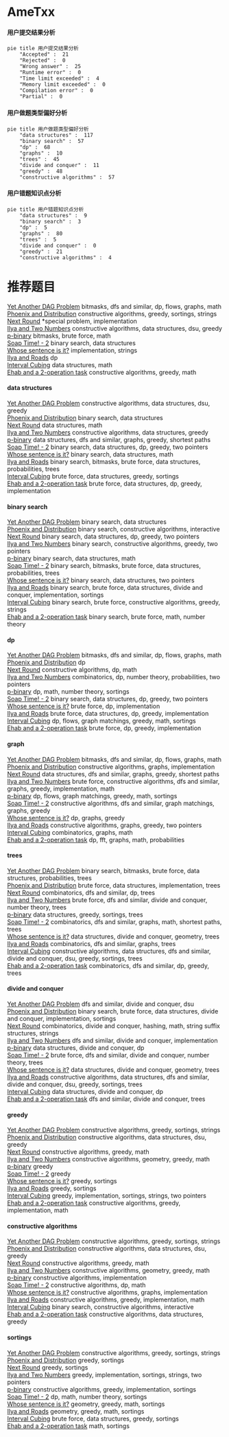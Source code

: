 # AmeTxx
<!-- tabs:start -->
#### **用户提交结果分析**

```mermaid
pie title 用户提交结果分析
    "Accepted" :  21
    "Rejected" :  0
    "Wrong answer" :  25
    "Runtime error" :  0
    "Time limit exceeded" :  4
    "Memory limit exceeded" :  0
    "Compilation error" :  0
    "Partial" :  0
```
#### **用户做题类型偏好分析**

```mermaid
pie title 用户做题类型偏好分析
    "data structures" :  117
    "binary search" :  57
    "dp" :  68
    "graphs" :  10
    "trees" :  45
    "divide and conquer" :  11
    "greedy" :  48
    "constructive algorithms" :  57
```
#### **用户错题知识点分析**

```mermaid
pie title 用户错题知识点分析
    "data structures" :  9
    "binary search" :  3
    "dp" :  5
    "graphs" :  80
    "trees" :  5
    "divide and conquer" :  0
    "greedy" :  21
    "constructive algorithms" :  4
```
<!-- tabs:end -->
# 推荐题目
[Yet Another DAG Problem](http://codeforces.com/problemset/problem/1430/G)		bitmasks,
                        dfs and similar,
                        dp,
                        flows,
                        graphs,
                        math		  
[Phoenix and Distribution](http://codeforces.com/problemset/problem/1348/C)		constructive algorithms,
                        greedy,
                        sortings,
                        strings		  
[Next Round](http://codeforces.com/problemset/problem/158/A)		*special problem,
                        implementation		  
[Ilya and Two Numbers](http://codeforces.com/problemset/problem/313/E)		constructive algorithms,
                        data structures,
                        dsu,
                        greedy		  
[p-binary](https://codeforces.com/contest/1246/problem/A)		bitmasks,
                        brute force,
                        math		  
[Soap Time! - 2](http://codeforces.com/problemset/problem/185/E)		binary search,
                        data structures		  
[Whose sentence is it?](http://codeforces.com/problemset/problem/312/A)		implementation,
                        strings		  
[Ilya and Roads](http://codeforces.com/problemset/problem/313/D)		dp		  
[Interval Cubing](http://codeforces.com/problemset/problem/311/D)		data structures,
                        math		  
[Ehab and a 2-operation task](http://codeforces.com/problemset/problem/1088/C)		constructive algorithms,
                        greedy,
                        math		  
<!-- tabs:start -->
#### **data structures**
[Yet Another DAG Problem](http://codeforces.com/problemset/problem/313/E)		constructive algorithms,
                        data structures,
                        dsu,
                        greedy		  
[Phoenix and Distribution](http://codeforces.com/problemset/problem/185/E)		binary search,
                        data structures		  
[Next Round](http://codeforces.com/problemset/problem/311/D)		data structures,
                        math		  
[Ilya and Two Numbers](http://codeforces.com/problemset/problem/1506/D)		constructive algorithms,
                        data structures,
                        greedy		  
[p-binary](http://codeforces.com/problemset/problem/1106/D)		data structures,
                        dfs and similar,
                        graphs,
                        greedy,
                        shortest paths		  
[Soap Time! - 2](http://codeforces.com/problemset/problem/1492/C)		binary search,
                        data structures,
                        dp,
                        greedy,
                        two pointers		  
[Whose sentence is it?](http://codeforces.com/problemset/problem/1490/G)		binary search,
                        data structures,
                        math		  
[Ilya and Roads](http://codeforces.com/problemset/problem/1479/D)		binary search,
                        bitmasks,
                        brute force,
                        data structures,
                        probabilities,
                        trees		  
[Interval Cubing](http://codeforces.com/problemset/problem/1497/A)		brute force,
                        data structures,
                        greedy,
                        sortings		  
[Ehab and a 2-operation task](http://codeforces.com/problemset/problem/1491/C)		brute force,
                        data structures,
                        dp,
                        greedy,
                        implementation		  
#### **binary search**
[Yet Another DAG Problem](http://codeforces.com/problemset/problem/185/E)		binary search,
                        data structures		  
[Phoenix and Distribution](http://codeforces.com/problemset/problem/1491/F)		binary search,
                        constructive algorithms,
                        interactive		  
[Next Round](http://codeforces.com/problemset/problem/1492/C)		binary search,
                        data structures,
                        dp,
                        greedy,
                        two pointers		  
[Ilya and Two Numbers](http://codeforces.com/problemset/problem/1463/D)		binary search,
                        constructive algorithms,
                        greedy,
                        two pointers		  
[p-binary](http://codeforces.com/problemset/problem/1490/G)		binary search,
                        data structures,
                        math		  
[Soap Time! - 2](http://codeforces.com/problemset/problem/1479/D)		binary search,
                        bitmasks,
                        brute force,
                        data structures,
                        probabilities,
                        trees		  
[Whose sentence is it?](http://codeforces.com/problemset/problem/1436/E)		binary search,
                        data structures,
                        two pointers		  
[Ilya and Roads](http://codeforces.com/problemset/problem/1461/D)		binary search,
                        brute force,
                        data structures,
                        divide and conquer,
                        implementation,
                        sortings		  
[Interval Cubing](http://codeforces.com/problemset/problem/1493/C)		binary search,
                        brute force,
                        constructive algorithms,
                        greedy,
                        strings		  
[Ehab and a 2-operation task](http://codeforces.com/problemset/problem/1487/D)		binary search,
                        brute force,
                        math,
                        number theory		  
#### **dp**
[Yet Another DAG Problem](http://codeforces.com/problemset/problem/1430/G)		bitmasks,
                        dfs and similar,
                        dp,
                        flows,
                        graphs,
                        math		  
[Phoenix and Distribution](http://codeforces.com/problemset/problem/313/D)		dp		  
[Next Round](http://codeforces.com/problemset/problem/261/C)		constructive algorithms,
                        dp,
                        math		  
[Ilya and Two Numbers](http://codeforces.com/problemset/problem/1194/F)		combinatorics,
                        dp,
                        number theory,
                        probabilities,
                        two pointers		  
[p-binary](http://codeforces.com/problemset/problem/1475/G)		dp,
                        math,
                        number theory,
                        sortings		  
[Soap Time! - 2](http://codeforces.com/problemset/problem/1492/C)		binary search,
                        data structures,
                        dp,
                        greedy,
                        two pointers		  
[Whose sentence is it?](https://codeforces.com/contest/1457/problem/C)		brute force,
                        dp,
                        implementation		  
[Ilya and Roads](http://codeforces.com/problemset/problem/1491/C)		brute force,
                        data structures,
                        dp,
                        greedy,
                        implementation		  
[Interval Cubing](http://codeforces.com/problemset/problem/1437/C)		dp,
                        flows,
                        graph matchings,
                        greedy,
                        math,
                        sortings		  
[Ehab and a 2-operation task](http://codeforces.com/problemset/problem/1499/B)		brute force,
                        dp,
                        greedy,
                        implementation		  
#### **graph**
[Yet Another DAG Problem](http://codeforces.com/problemset/problem/1430/G)		bitmasks,
                        dfs and similar,
                        dp,
                        flows,
                        graphs,
                        math		  
[Phoenix and Distribution](http://codeforces.com/problemset/problem/1301/D)		constructive algorithms,
                        graphs,
                        implementation		  
[Next Round](http://codeforces.com/problemset/problem/1106/D)		data structures,
                        dfs and similar,
                        graphs,
                        greedy,
                        shortest paths		  
[Ilya and Two Numbers](http://codeforces.com/problemset/problem/1487/C)		brute force,
                        constructive algorithms,
                        dfs and similar,
                        graphs,
                        greedy,
                        implementation,
                        math		  
[p-binary](http://codeforces.com/problemset/problem/1437/C)		dp,
                        flows,
                        graph matchings,
                        greedy,
                        math,
                        sortings		  
[Soap Time! - 2](http://codeforces.com/problemset/problem/1470/D)		constructive algorithms,
                        dfs and similar,
                        graph matchings,
                        graphs,
                        greedy		  
[Whose sentence is it?](http://codeforces.com/problemset/problem/1476/C)		dp,
                        graphs,
                        greedy		  
[Ilya and Roads](http://codeforces.com/problemset/problem/1304/D)		constructive algorithms,
                        graphs,
                        greedy,
                        two pointers		  
[Interval Cubing](http://codeforces.com/problemset/problem/1475/C)		combinatorics,
                        graphs,
                        math		  
[Ehab and a 2-operation task](http://codeforces.com/problemset/problem/553/E)		dp,
                        fft,
                        graphs,
                        math,
                        probabilities		  
#### **trees**
[Yet Another DAG Problem](http://codeforces.com/problemset/problem/1479/D)		binary search,
                        bitmasks,
                        brute force,
                        data structures,
                        probabilities,
                        trees		  
[Phoenix and Distribution](http://codeforces.com/problemset/problem/1511/C)		brute force,
                        data structures,
                        implementation,
                        trees		  
[Next Round](http://codeforces.com/problemset/problem/1499/F)		combinatorics,
                        dfs and similar,
                        dp,
                        trees		  
[Ilya and Two Numbers](http://codeforces.com/problemset/problem/1491/E)		brute force,
                        dfs and similar,
                        divide and conquer,
                        number theory,
                        trees		  
[p-binary](http://codeforces.com/problemset/problem/1466/D)		data structures,
                        greedy,
                        sortings,
                        trees		  
[Soap Time! - 2](http://codeforces.com/problemset/problem/1495/D)		combinatorics,
                        dfs and similar,
                        graphs,
                        math,
                        shortest paths,
                        trees		  
[Whose sentence is it?](http://codeforces.com/problemset/problem/1303/G)		data structures,
                        divide and conquer,
                        geometry,
                        trees		  
[Ilya and Roads](http://codeforces.com/problemset/problem/1454/E)		combinatorics,
                        dfs and similar,
                        graphs,
                        trees		  
[Interval Cubing](http://codeforces.com/problemset/problem/1494/D)		constructive algorithms,
                        data structures,
                        dfs and similar,
                        divide and conquer,
                        dsu,
                        greedy,
                        sortings,
                        trees		  
[Ehab and a 2-operation task](http://codeforces.com/problemset/problem/1292/C)		combinatorics,
                        dfs and similar,
                        dp,
                        greedy,
                        trees		  
#### **divide and conquer**
[Yet Another DAG Problem](http://codeforces.com/problemset/problem/19/E)		dfs and similar,
                        divide and conquer,
                        dsu		  
[Phoenix and Distribution](http://codeforces.com/problemset/problem/1461/D)		binary search,
                        brute force,
                        data structures,
                        divide and conquer,
                        implementation,
                        sortings		  
[Next Round](http://codeforces.com/problemset/problem/1466/G)		combinatorics,
                        divide and conquer,
                        hashing,
                        math,
                        string suffix structures,
                        strings		  
[Ilya and Two Numbers](http://codeforces.com/problemset/problem/1490/D)		dfs and similar,
                        divide and conquer,
                        implementation		  
[p-binary](https://codeforces.com/contest/1483/problem/C)		data structures,
                        divide and conquer,
                        dp		  
[Soap Time! - 2](http://codeforces.com/problemset/problem/1491/E)		brute force,
                        dfs and similar,
                        divide and conquer,
                        number theory,
                        trees		  
[Whose sentence is it?](http://codeforces.com/problemset/problem/1303/G)		data structures,
                        divide and conquer,
                        geometry,
                        trees		  
[Ilya and Roads](http://codeforces.com/problemset/problem/1494/D)		constructive algorithms,
                        data structures,
                        dfs and similar,
                        divide and conquer,
                        dsu,
                        greedy,
                        sortings,
                        trees		  
[Interval Cubing](http://codeforces.com/problemset/problem/1482/E)		data structures,
                        divide and conquer,
                        dp		  
[Ehab and a 2-operation task](http://codeforces.com/problemset/problem/566/C)		dfs and similar,
                        divide and conquer,
                        trees		  
#### **greedy**
[Yet Another DAG Problem](http://codeforces.com/problemset/problem/1348/C)		constructive algorithms,
                        greedy,
                        sortings,
                        strings		  
[Phoenix and Distribution](http://codeforces.com/problemset/problem/313/E)		constructive algorithms,
                        data structures,
                        dsu,
                        greedy		  
[Next Round](http://codeforces.com/problemset/problem/1088/C)		constructive algorithms,
                        greedy,
                        math		  
[Ilya and Two Numbers](http://codeforces.com/problemset/problem/1158/D)		constructive algorithms,
                        geometry,
                        greedy,
                        math		  
[p-binary](http://codeforces.com/problemset/problem/1157/C1)		greedy		  
[Soap Time! - 2](http://codeforces.com/problemset/problem/1060/B)		greedy		  
[Whose sentence is it?](http://codeforces.com/problemset/problem/1358/B)		greedy,
                        sortings		  
[Ilya and Roads](http://codeforces.com/problemset/problem/1077/E)		greedy,
                        sortings		  
[Interval Cubing](http://codeforces.com/problemset/problem/1257/C)		greedy,
                        implementation,
                        sortings,
                        strings,
                        two pointers		  
[Ehab and a 2-operation task](http://codeforces.com/problemset/problem/1504/B)		constructive algorithms,
                        greedy,
                        implementation,
                        math		  
#### **constructive algorithms**
[Yet Another DAG Problem](http://codeforces.com/problemset/problem/1348/C)		constructive algorithms,
                        greedy,
                        sortings,
                        strings		  
[Phoenix and Distribution](http://codeforces.com/problemset/problem/313/E)		constructive algorithms,
                        data structures,
                        dsu,
                        greedy		  
[Next Round](http://codeforces.com/problemset/problem/1088/C)		constructive algorithms,
                        greedy,
                        math		  
[Ilya and Two Numbers](http://codeforces.com/problemset/problem/1158/D)		constructive algorithms,
                        geometry,
                        greedy,
                        math		  
[p-binary](https://codeforces.com/contest/312/problem/C)		constructive algorithms,
                        implementation		  
[Soap Time! - 2](http://codeforces.com/problemset/problem/261/C)		constructive algorithms,
                        dp,
                        math		  
[Whose sentence is it?](http://codeforces.com/problemset/problem/1301/D)		constructive algorithms,
                        graphs,
                        implementation		  
[Ilya and Roads](http://codeforces.com/problemset/problem/1504/B)		constructive algorithms,
                        greedy,
                        implementation,
                        math		  
[Interval Cubing](http://codeforces.com/problemset/problem/1491/F)		binary search,
                        constructive algorithms,
                        interactive		  
[Ehab and a 2-operation task](http://codeforces.com/problemset/problem/1506/D)		constructive algorithms,
                        data structures,
                        greedy		  
#### **sortings**
[Yet Another DAG Problem](http://codeforces.com/problemset/problem/1348/C)		constructive algorithms,
                        greedy,
                        sortings,
                        strings		  
[Phoenix and Distribution](http://codeforces.com/problemset/problem/1358/B)		greedy,
                        sortings		  
[Next Round](http://codeforces.com/problemset/problem/1077/E)		greedy,
                        sortings		  
[Ilya and Two Numbers](http://codeforces.com/problemset/problem/1257/C)		greedy,
                        implementation,
                        sortings,
                        strings,
                        two pointers		  
[p-binary](http://codeforces.com/problemset/problem/313/C)		constructive algorithms,
                        greedy,
                        implementation,
                        sortings		  
[Soap Time! - 2](http://codeforces.com/problemset/problem/1475/G)		dp,
                        math,
                        number theory,
                        sortings		  
[Whose sentence is it?](https://codeforces.com/contest/1496/problem/C)		geometry,
                        greedy,
                        math,
                        sortings		  
[Ilya and Roads](http://codeforces.com/problemset/problem/1495/A)		geometry,
                        greedy,
                        math,
                        sortings		  
[Interval Cubing](http://codeforces.com/problemset/problem/1497/A)		brute force,
                        data structures,
                        greedy,
                        sortings		  
[Ehab and a 2-operation task](http://codeforces.com/problemset/problem/1427/A)		math,
                        sortings		  
<!-- tabs:end -->
